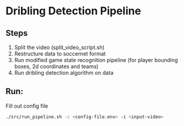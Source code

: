 # Dribling Detection Pipeline

## Steps

1. Split the video (split_video_script.sh)
2. Restructure data to soccernet format
3. Run modified game state recognition pipeline (for player bounding boxes, 2d coordinates and teams)
4. Run dribling detection algorithm on data

## Run:
Fill out config file
```bash
./src/run_pipeline.sh -c <config-file.env> -i <input-video>
```

